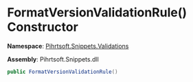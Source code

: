 # FormatVersionValidationRule\(\) Constructor

**Namespace**: [Pihrtsoft.Snippets.Validations](../../README.md)

**Assembly**: Pihrtsoft\.Snippets\.dll

```csharp
public FormatVersionValidationRule()
```

